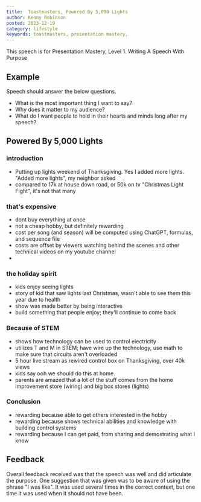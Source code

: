 ```yaml
---
title:  Toastmasters, Powered By 5,000 Lights
author: Kenny Robinson
posted: 2023-12-19
category: lifestyle
keywords: toastmasters, presentation mastery, 
---
```


This speech is for Presentation Mastery, Level 1. Writing A Speech With Purpose

## Example

Speech should answer the below questions.

* What is the most important thing I want to say? 
* Why does it matter to my audience?
* What do I want people to hold in their hearts and minds long after my speech?



## Powered By 5,000 Lights

### introduction

* Putting up lights weekend of Thanksgiving. Yes I added more lights. "Added more lights", my neighbor asked
* compared to 17k at house down road, or 50k on tv "Christmas Light Fight", it's not that many

### that's expensive

* dont buy everything at once
* not a cheap hobby, but definitely rewarding
* cost per song (and season) will be computed using ChatGPT, formulas, and sequence file
* costs are offset by viewers watching behind the scenes and other technical videos on my youtube channel
* 

### the holiday spirit

* kids enjoy seeing lights
* story of kid that saw lights last Christmas, wasn't able to see them this year due to health 
* show was made better by being interactive
* build something that people enjoy; they'll continue to come back

### Because of STEM

* shows how technology can be used to control electricity
* utilizes T and M in STEM; have wire up the technology, use math to make sure that circuits aren't overloaded
* 5 hour live stream as rewired control box on Thanksgiving, over 40k views
* kids say ooh we should do this at home. 
* parents are amazed that a lot of the stuff comes from the home improvement store (wiring) and big box stores (lights)


### Conclusion

* rewarding because able to get others interested in the hobby
* rewarding because shows technical abilities and knowledge with building control systems
* rewarding because I can get paid, from sharing and demostrating what I know



## Feedback

Overall feedback received was that the speech was well and did articulate the purpose. 
One suggestion that was given was to be aware of using the phrase 
"I was like". It was used several times in the correct context, but one time it was used when it should not 
have been. 